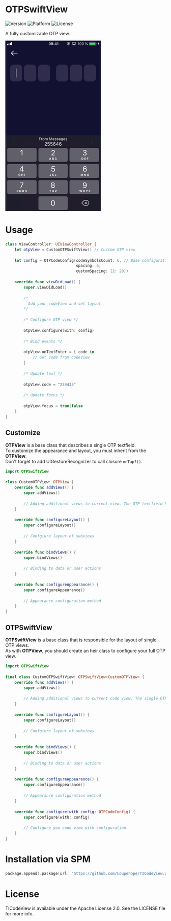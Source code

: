 # OTPSwiftView

![Version](https://img.shields.io/github/v/release/Loupehope/TICodeView)
![Platform](https://img.shields.io/badge/platform-iOS-green)
![License](https://img.shields.io/hexpm/l/plug?color=darkBlue)


A fully customizable OTP view.

<p align="left">
<img src="Assets/preview.gif" width=300 height=533>  
</p> 

# Usage
```swift 
class ViewController: UIViewController {
    let otpView = CustomOTPSwiftView() // Custom OTP view

    let config = OTPCodeConfig(codeSymbolsCount: 6, // Base configuration of OTP view
                               spacing: 6,
                               customSpacing: [2: 20])

    override func viewDidLoad() {
        super.viewDidLoad()

        /* 
          Add your codeView and set layout 
        */
        
        /* Configure OTP view */
        
        otpView.configure(with: config)
        
        /* Bind events */
        
        otpView.onTextEnter = { code in
            // Get code from codeView
        }
        
        /* Update text */
        
        otpView.code = "234435"
        
        /* Update focus */
        
        otpView.focus = true|false
    }
}
```

## Customize 
**OTPView** is a base class that describes a single OTP textfield.  
To customize the appearance and layout, you must inherit from the **OTPView**.  
Don't forget to add UIGestureRecognizer to call closure `onTap?()`.
```swift
import OTPSwiftView

class CustomOTPView: OTPView {
    override func addViews() {
        super.addViews()
        
        // Adding additional views to current view. The OTP textfield has already been added.
    }
    
    override func configureLayout() {
        super.configureLayout()
    
        // Confgiure layout of subviews
    }
    
    override func bindViews() {
        super.bindViews()
        
        // Binding to data or user actions
    }
    
    override func configureAppearance() {
        super.configureAppearance()
        
        // Appearance configuration method
    }
}
```
## OTPSwiftView
**OTPSwiftView** is a base class that is responsible for the layout of single OTP views.  
As with **OTPView**, you should create an heir class to configure your full OTP view.
```swift
import OTPSwiftView

final class CustomOTPSwiftView: OTPSwiftView<CustomOTPView> {
    override func addViews() {
        super.addViews()
        
        // Adding additional views to current code view. The single OTP views has already been added.
    }
    
    override func configureLayout() {
        super.configureLayout()
        
        // Confgiure layout of subviews
    }
    
    override func bindViews() {
        super.bindViews()
        
        // Binding to data or user actions
    }
    
    override func configureAppearance() {
        super.configureAppearance()
        
        // Appearance configuration method
    }

    override func configure(with config: OTPCodeConfig) {
        super.configure(with: config)

        // Configure you code view with configuration
    }
}
```

# Installation via SPM

```swift
package.append(.package(url: "https://github.com/Loupehope/TICodeView.git", from: "0.0.3"))
```

# License

TICodeView is available under the Apache License 2.0. See the LICENSE file for more info.

